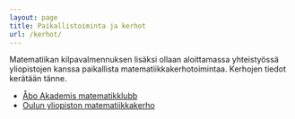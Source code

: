 ```yaml
---
layout: page
title: Paikallistoiminta ja kerhot
url: /kerhot/
---
```


Matematiikan kilpavalmennuksen lisäksi ollaan aloittamassa
yhteis­työssä yli­opistojen kanssa paikallista
matematiikka­kerho­toimintaa. Kerhojen tiedot kerätään tänne.

- <a href="abo/" lang="sv-FI" hreflang="sv-FI">Åbo Akademis matematikklubb</a>
- [Oulun yliopiston matematiikkakerho](oulu/)
